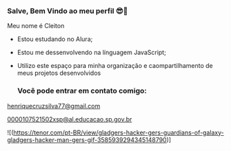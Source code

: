 ### Salve, Bem Vindo ao meu perfil 😎🤙

Meu nome é Cleiton

- Estou estudando no Alura;
- Estou me dessenvolvendo na línguagem JavaScript;
- Utilizo este espaço para minha organização e caompartilhamento de meus projetos desenvolvidos

  ### Você pode entrar em contato comigo:

 henriquecruzsilva77@gmail.com

 0000107521502xsp@al.educacao.sp.gov.br

![(https://tenor.com/pt-BR/view/gladgers-hacker-gers-guardians-of-galaxy-gladgers-hacker-man-gers-gif-3585939294345148790)]

 


